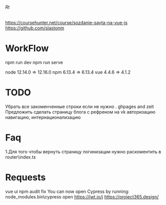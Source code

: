 ###### Rt
https://coursehunter.net/course/sozdanie-sayta-na-vue-js
https://github.com/slastonm

# WorkFlow
npm run dev
npm run serve

node 12.14.0 => 12.16.0
npm 6.13.4 => 6.13.4
vue 4.4.6 => 4.1.2

# TODO
Убрать все закоменченные строки если не нужно
.
ghpages and zeit
Предложить сделать страницу блога с рефреном на vk
авторизацию
навигацию, интернационализацию

# Faq
1.Для того чтобы вернуть страницу логинизации нужно раскоментить в router\index.ts

# Requests
vue ui
npm audit fix
You can now open Cypress by running: node_modules\.bin\cypress open
https://jwt.io/j
https://project365.design/